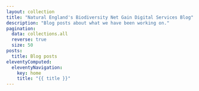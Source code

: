 ```yaml
---
layout: collection
title: "Natural England's Biodiversity Net Gain Digital Services Blog"
description: "Blog posts about what we have been working on."
pagination:
  data: collections.all
  reverse: true
  size: 50
posts:
  title: Blog posts
eleventyComputed:
  eleventyNavigation:
    key: home
    title: "{{ title }}"
---
```

